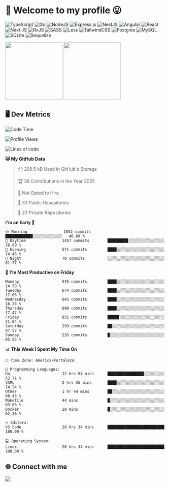 # 🎉 Welcome to my profile 😛

![TypeScript](https://img.shields.io/badge/typescript-%23007ACC.svg?style=for-the-badge&logo=typescript&logoColor=white)
![Go](https://img.shields.io/badge/go-%2300ADD8.svg?style=for-the-badge&logo=go&logoColor=white)
![NodeJS](https://img.shields.io/badge/node.js-6DA55F?style=for-the-badge&logo=node.js&logoColor=white)
![Express.js](https://img.shields.io/badge/express.js-%23404d59.svg?style=for-the-badge&logo=express&logoColor=%2361DAFB)
![NestJS](https://img.shields.io/badge/nestjs-%23E0234E.svg?style=for-the-badge&logo=nestjs&logoColor=white)
![Angular](https://img.shields.io/badge/angular-%23DD0031.svg?style=for-the-badge&logo=angular&logoColor=white)
![React](https://img.shields.io/badge/react-%2320232a.svg?style=for-the-badge&logo=react&logoColor=%2361DAFB)
![Next JS](https://img.shields.io/badge/Next-black?style=for-the-badge&logo=next.js&logoColor=white)
![RxJS](https://img.shields.io/badge/rxjs-%23B7178C.svg?style=for-the-badge&logo=reactivex&logoColor=white)
![SASS](https://img.shields.io/badge/SASS-hotpink.svg?style=for-the-badge&logo=SASS&logoColor=white)
![Less](https://img.shields.io/badge/less-2B4C80?style=for-the-badge&logo=less&logoColor=white)
![TailwindCSS](https://img.shields.io/badge/tailwindcss-%2338B2AC.svg?style=for-the-badge&logo=tailwind-css&logoColor=white)
![Postgres](https://img.shields.io/badge/postgres-%23316192.svg?style=for-the-badge&logo=postgresql&logoColor=white)
![MySQL](https://img.shields.io/badge/mysql-4479A1.svg?style=for-the-badge&logo=mysql&logoColor=white)
![SQLite](https://img.shields.io/badge/sqlite-%2307405e.svg?style=for-the-badge&logo=sqlite&logoColor=white)
![Sequelize](https://img.shields.io/badge/Sequelize-52B0E7?style=for-the-badge&logo=Sequelize&logoColor=white)

<div>
  <img height="180em" src="https://github-readme-stats.vercel.app/api?username=VinicciusSantos&include_all_commits=true&count_private=true&theme=github_dark"/>
  <img height="180em" src="https://github-readme-stats.vercel.app/api/top-langs/?username=VinicciusSantos&langs_count=6&layout=compact&include_all_commits=true&count_private=true&theme=github_dark"/>
</div>

## 🖥️ Dev Metrics

<!--START_SECTION:waka-->
![Code Time](http://img.shields.io/badge/Code%20Time-2%2C314%20hrs%2055%20mins-blue)

![Profile Views](http://img.shields.io/badge/Profile%20Views-0-blue)

![Lines of code](https://img.shields.io/badge/From%20Hello%20World%20I%27ve%20Written-5.5%20million%20lines%20of%20code-blue)

**🐱 My GitHub Data** 

> 📦 298.5 kB Used in GitHub's Storage 
 > 
> 🏆 36 Contributions in the Year 2025
 > 
> 🚫 Not Opted to Hire
 > 
> 📜 33 Public Repositories 
 > 
> 🔑 23 Private Repositories 
 > 
**I'm an Early 🐤** 

```text
🌞 Morning                1852 commits        ████████████░░░░░░░░░░░░░   46.89 % 
🌆 Daytime                1457 commits        █████████░░░░░░░░░░░░░░░░   36.89 % 
🌃 Evening                571 commits         ████░░░░░░░░░░░░░░░░░░░░░   14.46 % 
🌙 Night                  70 commits          ░░░░░░░░░░░░░░░░░░░░░░░░░   01.77 % 
```
📅 **I'm Most Productive on Friday** 

```text
Monday                   576 commits         ████░░░░░░░░░░░░░░░░░░░░░   14.58 % 
Tuesday                  674 commits         ████░░░░░░░░░░░░░░░░░░░░░   17.06 % 
Wednesday                645 commits         ████░░░░░░░░░░░░░░░░░░░░░   16.33 % 
Thursday                 690 commits         ████░░░░░░░░░░░░░░░░░░░░░   17.47 % 
Friday                   831 commits         █████░░░░░░░░░░░░░░░░░░░░   21.04 % 
Saturday                 299 commits         ██░░░░░░░░░░░░░░░░░░░░░░░   07.57 % 
Sunday                   235 commits         █░░░░░░░░░░░░░░░░░░░░░░░░   05.95 % 
```


📊 **This Week I Spent My Time On** 

```text
🕑︎ Time Zone: America/Fortaleza

💬 Programming Languages: 
Go                       12 hrs 54 mins      ████████████████░░░░░░░░░   62.71 % 
YAML                     2 hrs 55 mins       ████░░░░░░░░░░░░░░░░░░░░░   14.24 % 
Other                    1 hr 44 mins        ██░░░░░░░░░░░░░░░░░░░░░░░   08.43 % 
Makefile                 44 mins             █░░░░░░░░░░░░░░░░░░░░░░░░   03.63 % 
Docker                   29 mins             █░░░░░░░░░░░░░░░░░░░░░░░░   02.36 % 

🔥 Editors: 
VS Code                  20 hrs 34 mins      █████████████████████████   100.00 % 

💻 Operating System: 
Linux                    20 hrs 34 mins      █████████████████████████   100.00 % 
```


<!--END_SECTION:waka-->

## 🌐 Connect with me

<a href="https://www.linkedin.com/in/vinicius-guedes-b817aa223/"><img src="https://img.shields.io/badge/LinkedIn-0077B5?style=for-the-badge&logo=linkedin&logoColor=white"/></a>

